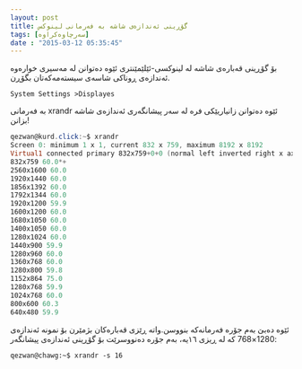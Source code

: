 ```yaml
---
layout: post
title: گۆڕینی ئەندازەی شاشە بە فەرمانی لینوکس
tags: [سەرچاوەکراوە]
date : "2015-03-12 05:35:45"
---
```


بۆ گۆڕینی قەبارەی شاشە لە لینوکسی-ئێلێمێنتری ئێوە دەتوانن لە مەسیری خوارەوە ئەندازەی ڕوناکی شاسەی سیستەمەکەتان بگۆڕن.

```
System Settings >Displayes
```

بە فەرمانی xrandr ئێوە دەتوانن زانیاریێکی فرە لە سەر پیشانگەری ئەندازەی شاشە بزانن!

```powershell
qezwan@kurd.click:~$ xrandr
Screen 0: minimum 1 x 1, current 832 x 759, maximum 8192 x 8192
Virtual1 connected primary 832x759+0+0 (normal left inverted right x axis y axis) 0mm x 0mm
832x759 60.0*+
2560x1600 60.0
1920x1440 60.0
1856x1392 60.0
1792x1344 60.0
1920x1200 59.9
1600x1200 60.0
1680x1050 60.0
1400x1050 60.0
1280x1024 60.0
1440x900 59.9
1280x960 60.0
1360x768 60.0
1280x800 59.8
1152x864 75.0
1280x768 59.9
1024x768 60.0
800x600 60.3
640x480 59.9
```

ئێوە دەبێ بەم جۆرە فەرمانەکە بنووسن.واتە ڕێزی قەبارەکان بژمێرن بۆ نمونە ئەندازەی 1280×768 کە لە ڕیزی ١٦یە، بەم جۆرە دەنووسرێت بۆ گۆڕینی ئەندازەی پیشانگەر:

```shell
qezwan@chawg:~$ xrandr -s 16
```




